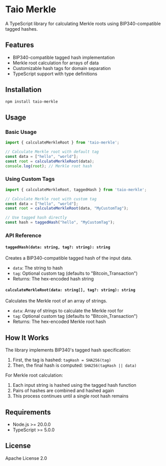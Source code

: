 # Taio Merkle

A TypeScript library for calculating Merkle roots using BIP340-compatible tagged hashes.

## Features

- BIP340-compatible tagged hash implementation
- Merkle root calculation for arrays of data
- Customizable hash tags for domain separation
- TypeScript support with type definitions

## Installation

```bash
npm install taio-merkle
```

## Usage

### Basic Usage

```typescript
import { calculateMerkleRoot } from 'taio-merkle';

// Calculate Merkle root with default tag
const data = ["hello", "world"];
const root = calculateMerkleRoot(data);
console.log(root); // Merkle root hash
```

### Using Custom Tags

```typescript
import { calculateMerkleRoot, taggedHash } from 'taio-merkle';

// Calculate Merkle root with custom tag
const data = ["hello", "world"];
const root = calculateMerkleRoot(data, "MyCustomTag");

// Use tagged hash directly
const hash = taggedHash("hello", "MyCustomTag");
```

### API Reference

#### `taggedHash(data: string, tag?: string): string`

Creates a BIP340-compatible tagged hash of the input data.

- `data`: The string to hash
- `tag`: Optional custom tag (defaults to "Bitcoin_Transaction")
- Returns: The hex-encoded hash string

#### `calculateMerkleRoot(data: string[], tag?: string): string`

Calculates the Merkle root of an array of strings.

- `data`: Array of strings to calculate the Merkle root for
- `tag`: Optional custom tag (defaults to "Bitcoin_Transaction")
- Returns: The hex-encoded Merkle root hash

## How It Works

The library implements BIP340's tagged hash specification:

1. First, the tag is hashed: `tagHash = SHA256(tag)`
2. Then, the final hash is computed: `SHA256(tagHash || data)`

For Merkle root calculation:
1. Each input string is hashed using the tagged hash function
2. Pairs of hashes are combined and hashed again
3. This process continues until a single root hash remains

## Requirements

- Node.js >= 20.0.0
- TypeScript >= 5.0.0

## License

Apache License 2.0
